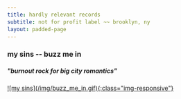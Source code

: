 ```yaml
---
title: hardly relevant records 
subtitle: not for profit label ~~ brooklyn, ny
layout: padded-page
---
```

### my sins -- buzz me in 
##### "burnout rock for big city romantics"
<a href="https://mysins.bandcamp.com">
![my sins](/img/buzz_me_in.gif){:class="img-responsive"}
</a>
